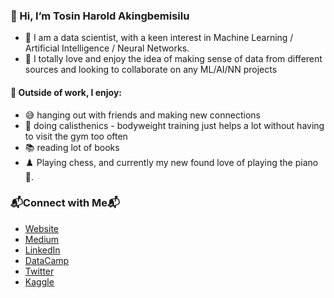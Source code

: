 ### 👋 Hi, I’m Tosin Harold Akingbemisilu

- 👀 I am a data scientist, with a keen interest in Machine Learning / Artificial Intelligence / Neural Networks.
- 💞️ I totally love and enjoy the idea of making sense of data from different sources and looking to collaborate on any ML/AI/NN projects

#### 🌱 Outside of work, I enjoy:
- 😅 hanging out with friends and making new connections
- 🤸 doing calisthenics - bodyweight training just helps a lot without having to visit the gym too often
- 📚 reading lot of books
- ♟️ Playing chess, and currently my new found love of playing the piano 🎹.

### 📬Connect with Me📬
- [Website](https://www.tosinharold.com)
- [Medium](https://tosinharold.medium.com/)
- [LinkedIn](https://www.linkedin.com/in/tosin-akingbemisilu)
- [DataCamp](https://www.datacamp.com/profile/tosmartak)
- [Twitter](https://www.twitter.com/tosmartak)
- [Kaggle](https://www.kaggle.com/tosinhakingbemisilu) 

<!---
tosmartak/tosmartak is a ✨ special ✨ repository because its `README.md` (this file) appears on your GitHub profile.
You can click the Preview link to take a look at your changes.
--->
